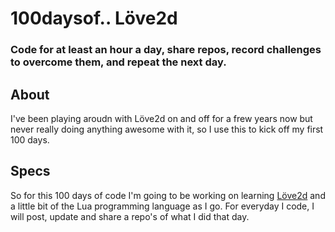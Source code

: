 # 100daysof.. Löve2d
### Code for at least an hour a day, share repos, record challenges to overcome them, and repeat the next day.

## About
I've been playing aroudn with Löve2d on and off for a frew years now but never really doing anything awesome with it, so I use this to kick off my first 100 days.

## Specs
So for this 100 days of code I'm going to be working on learning [Löve2d](http://love2d.org) and a little bit of the Lua programming language as I go. For everyday I code, I will post, update and share a repo's of what I did that day. 


